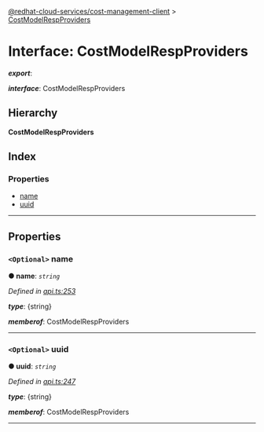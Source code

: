 [@redhat-cloud-services/cost-management-client](../README.md) > [CostModelRespProviders](../interfaces/costmodelrespproviders.md)

# Interface: CostModelRespProviders

*__export__*: 

*__interface__*: CostModelRespProviders

## Hierarchy

**CostModelRespProviders**

## Index

### Properties

* [name](costmodelrespproviders.md#name)
* [uuid](costmodelrespproviders.md#uuid)

---

## Properties

<a id="name"></a>

### `<Optional>` name

**● name**: *`string`*

*Defined in [api.ts:253](https://github.com/RedHatInsights/javascript-clients/blob/master/packages/cost-management/api.ts#L253)*

*__type__*: {string}

*__memberof__*: CostModelRespProviders

___
<a id="uuid"></a>

### `<Optional>` uuid

**● uuid**: *`string`*

*Defined in [api.ts:247](https://github.com/RedHatInsights/javascript-clients/blob/master/packages/cost-management/api.ts#L247)*

*__type__*: {string}

*__memberof__*: CostModelRespProviders

___

